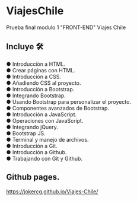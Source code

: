 # ViajesChile

Prueba final modulo 1 "FRONT-END" Viajes Chile

## Incluye 🛠️

● Introducción a HTML.  
● Crear páginas con HTML.  
● Introducción a CSS.  
● Añadiendo CSS al proyecto.  
● Introducción a Bootstrap.  
● Integrando Bootstrap.  
● Usando Bootstrap para personalizar el proyecto.  
● Componentes avanzados de Bootstrap.  
● Introducción a JavaScript.  
● Operaciones con JavaScript.  
● Integrando jQuery.  
● Bootstrap JS.  
● Terminal y manejo de archivos.  
● Introducción a Git.  
● Introducción a Github.  
● Trabajando con Git y Github.  

## Github pages.  
https://jokercg.github.io/Viajes-Chile/
